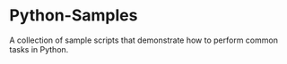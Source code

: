 # Python-Samples
A collection of sample scripts that demonstrate how to perform common tasks in Python.